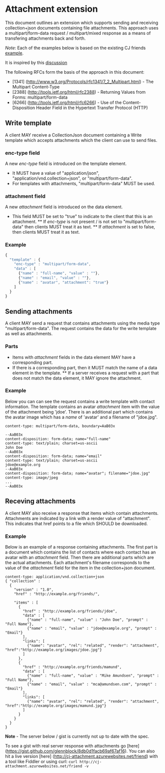 # Attachment extension
This document outlines an extension which supports sending and receiving collection+json documents containing file attachments. This approach uses a multipart/form-data request / multipart/mixed response as a means of transfering attachments back and forth.

*Note*: Each of the examples below is based on the existing CJ friends [example](http://amundsen.com/media-types/collection/examples/).

It is inspired by this [discussion](https://groups.google.com/forum/#!topic/collectionjson/pzdkNGx-aPE)

The following RFCs form the basis of the approach in this document:

* [1341] (http://www.w3.org/Protocols/rfc1341/7_2_Multipart.html) - The Multipart Content-Type
* [2388] (http://tools.ietf.org/html/rfc2388) - Returning Values from Forms:  multipart/form-data
* [6266] (http://tools.ietf.org/html/rfc6266) - Use of the Content-Disposition Header Field in the Hypertext Transfer Protocol (HTTP)

## Write template
A client MAY receive a CollectionJson document containing a Write template which accepts attachments which the client can use to send files. 

### enc-type field
A new _enc-type_ field is introduced on the template element.
* It MUST have a value of "application/json", "application/vnd.collection+json", or "multipart/form-data".
* For templates with attachments, "multipart/form-data" MUST be used.

### attachment field
A new _attachment_ field is introduced on the data element. 
* This field MUST be set to "true" to indicate to the client that this is an attachment.
** If _enc-type_ is not present / is not set to "multipart/form-data" then clients MUST treat it as text.
** If _attachment_ is set to false, then clients MUST treat it as text.

### Example
```javascript
{
  "template" : {
    "enc-type" : "multipart/form-data",
    "data" : [
      {"name" : "full-name", "value" : ""},
      {"name" : "email", "value" : ""},
      {"name" : "avatar", "attachment": "true"}
    ]
  }
}
```
## Sending attachments
A client MAY send a request that contains attachments using the media type "multipart/form-data". The request contains the data for the write template as well as attachments.

### Parts
* Items with _attachment_ fields in the data element MAY have a corresponding part.
* If there is a corresponding part, then it MUST match the name of a data element in the template.
** If a server receives a request with a part that does not match the data element, it MAY ignore the attachment.

### Example
Below you can can see the request contains a write template with contact information. The template contains an avatar _attachment_ item with the value of the attachment being 'jdoe'. There is an additional part which contains the avatar image which has a _name_ of 'avatar' and a filename of "jdoe.jpg". 
```
content-type: multipart/form-data, boundary=AaB03x

--AaB03x
content-disposition: form-data; name="full-name"
content-type: text/plain; charset=us-ascii
John Doe
--AaB03x
content-disposition: form-data; name="email"
content-type: text/plain; charset=us-ascii
jdoe@example.org
--AaB03x
content-disposition: form-data; name="avatar"; filename="jdoe.jpg"
content-type: image/jpeg
...
--AaB03x
```
## Receving attachments
A client MAY also receive a response that items which contain attachments. Attachments are indicated by a link with a render value of "attachment". This indicates that href points to a file which SHOULD be downloaded.

### Example
Below is an example of a response containing attachments. The first part is a document which contains the list of contacts where each contact has an avatar with an _attachment_ field. Then there are additional parts which are the actual attachments. Each attachment's filename corresponds to the value of the _attachment_ field for the item in  the collection+json document.

```
content-type: application/vnd.collection+json
{ "collection" :
  {
    "version" : "1.0",
    "href" : "http://example.org/friends/",
    
    "items" : [
      {
        "href" : "http://example.org/friends/jdoe",
        "data" : [
          {"name" : "full-name", "value" : "John Doe", "prompt" : "Full Name"},
          {"name" : "email", "value" : "jdoe@example.org", "prompt" : "Email"}
        ],
        "links": [
          {"name": "avatar", "rel": "related", "render": "attachment", "href":"http://example.org/images/jdoe.jpg"}
        ]
      },
      {
        "href" : "http://example.org/friends/mamund",
        "data" : [
          {"name" : "full-name", "value" : "Mike Amundsen", "prompt" : "Full Name"},
          {"name" : "email", "value" : "mca@amundsen.com", "prompt" : "Email"}
        ],
        "links": [
          {"name": "avatar", "rel": "related", "render": "attachment", "href":"http://example.org/images/mamund.jpg"}
        ]
      }
    }
  }
}
```

**Note** - The server below / gist is currently not up to date with the spec.

To see a gist with real server response with attachments go [here] (https://gist.github.com/glennblock/8db0d1facb69af67af16). You can also hit a live version [here] (http://cj-attachment.azurewebsites.net/friend) with a tool like Fiddler or using curl: `curl http://cj-attachment.azurewebsites.net/friend -v`
